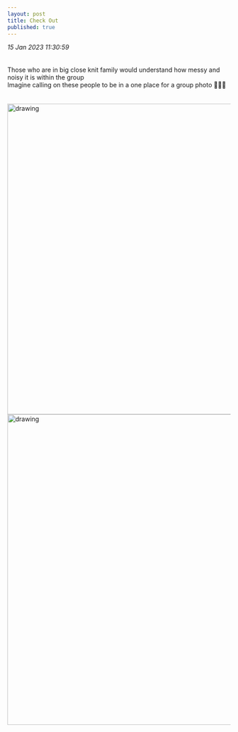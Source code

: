 ```yaml
---
layout: post
title: Check Out
published: true
---
```

_15 Jan 2023 11:30:59_
<br>
<br>
<br>
Those who are in big close knit family would understand how messy and noisy it is within the group
<br>
Imagine calling on these people to be in a one place for a group photo 🤷🏻‍♀️
<br>
<br>
<br>
<img src="https://drive.google.com/uc?export=view&id=1Z54KBdTGDKQAnbSiBtxR1X1wv_lhIDUp" alt="drawing" width="700"/>
<img src="https://drive.google.com/uc?export=view&id=19WwBLqivIyN-abiRmnxJNh0cBGd31RS8" alt="drawing" width="700"/>

